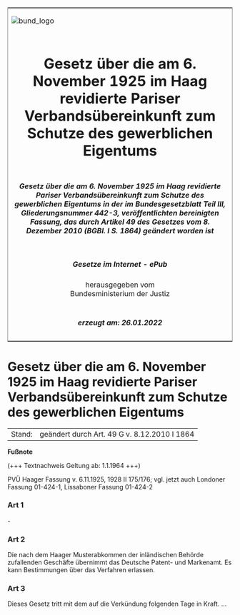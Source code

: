<span id="DECKBLATT.html"></span>

<table border="0" frame="border" width="100%">

<tr valign="top">

<td align="left">

![bund\_logo](BfJ_2021_Web_de_de.gif)

</td>

<td align="right">

 

</td>

</tr>

<tr align="center" valign="middle">

<td colspan="2">

# Gesetz über die am 6. November 1925 im Haag revidierte Pariser Verbandsübereinkunft zum Schutze des gewerblichen Eigentums

</td>

</tr>

<tr align="center" valign="middle">

<td colspan="2">

##### Gesetz über die am 6. November 1925 im Haag revidierte Pariser Verbandsübereinkunft zum Schutze des gewerblichen Eigentums in der im Bundesgesetzblatt Teil III, Gliederungsnummer 442-3, veröffentlichten bereinigten Fassung, das durch Artikel 49 des Gesetzes vom 8. Dezember 2010 (BGBl. I S. 1864) geändert worden ist

</td>

</tr>

<tr align="center" valign="middle">

<td colspan="2">

  
  

##### Gesetze im Internet - ePub  
  
herausgegeben vom  
Bundesministerium der Justiz

</td>

</tr>

<tr align="center" valign="bottom">

<td colspan="2">

  
  

##### erzeugt am: 26.01.2022

</td>

</tr>

</table>

<span id="BJNR201750928.html"></span>

# Gesetz über die am 6. November 1925 im Haag revidierte Pariser Verbandsübereinkunft zum Schutze des gewerblichen Eigentums

<div>

<div class="jnhtml">

|        |                                              |
| ------ | -------------------------------------------- |
| Stand: | geändert durch Art. 49 G v. 8.12.2010 I 1864 |

</div>

</div>

<div>

  
**Fußnote**

<div class="jnhtml">

<div>

<div class="jurAbsatz">

(+++ Textnachweis Geltung ab: 1.1.1964 +++)

</div>

<div class="jurAbsatz">

  
PVÜ Haager Fassung v. 6.11.1925, 1928 II 175/176; vgl. jetzt auch
Londoner Fassung 01-424-1, Lissaboner Fassung 01-424-2

</div>

</div>

</div>

</div>

<span id="BJNR201750928BJNE000100304.html"></span>

### Art 1  

<div>

<div class="jnhtml">

<div>

<div class="jurAbsatz">

\-

</div>

</div>

</div>

</div>

<span id="BJNR201750928BJNE000201360.html"></span>

### Art 2  

<div>

<div class="jnhtml">

<div>

<div class="jurAbsatz">

Die nach dem Haager Musterabkommen der inländischen Behörde zufallenden
Geschäfte übernimmt das Deutsche Patent- und Markenamt. Es kann
Bestimmungen über das Verfahren erlassen.

</div>

</div>

</div>

</div>

<span id="BJNR201750928BJNE000300304.html"></span>

### Art 3  

<div>

<div class="jnhtml">

<div>

<div class="jurAbsatz">

Dieses Gesetz tritt mit dem auf die Verkündung folgenden Tage in Kraft.
...

</div>

</div>

</div>

</div>

